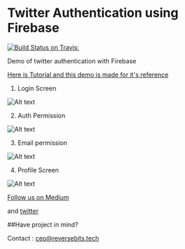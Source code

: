 # Twitter Authentication using Firebase
[![Build Status on Travis:](https://travis-ci.org/tks-dp/twitter_auth_firebase.svg?branch=tks-dp-travis-ci)](https://travis-ci.org/tks-dp/twitter_auth_firebase)

Demo of twitter authentication with Firebase

[Here is Tutorial and this demo is made for it's reference](https://goo.gl/10fKKP "Tutorial on Medium")


1) Login Screen

![Alt text](https://github.com/reverseBitsTech/twitter_auth_firebase/blob/master/login%20screen.png "Login Screen")


2) Auth Permission

![Alt text](https://github.com/reverseBitsTech/twitter_auth_firebase/blob/master/auth%20permission.png "Auth Permission")


3) Email permission

![Alt text](https://github.com/reverseBitsTech/twitter_auth_firebase/blob/master/email%20permission.png "Email Permission")


4) Profile Screen

![Alt text](https://github.com/reverseBitsTech/twitter_auth_firebase/blob/master/profile%20screen.png "Profile screen")


[Follow us on Medium](https://medium.com/reversebits)

and [twitter](https://twitter.com/reverseBitsTech)

##Have project in mind?

Contact : ceo@reversebits.tech
